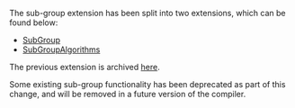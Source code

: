 The sub-group extension has been split into two extensions, which can be found below:
- [SubGroup](../SubGroup/)
- [SubGroupAlgorithms](../SubGroupAlgorithms/)

The previous extension is archived [here](https://github.com/intel/llvm/blob/fba2e0602550a86c74149d9875b788ad1117f8d3/sycl/doc/extensions/SubGroupNDRange/SubGroupNDRange.md).

Some existing sub-group functionality has been deprecated as part of this change, and will be removed in a future version of the compiler.
